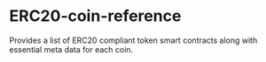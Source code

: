 # ERC20-coin-reference
Provides a list of ERC20 compliant token smart contracts along with essential meta data for each coin.
